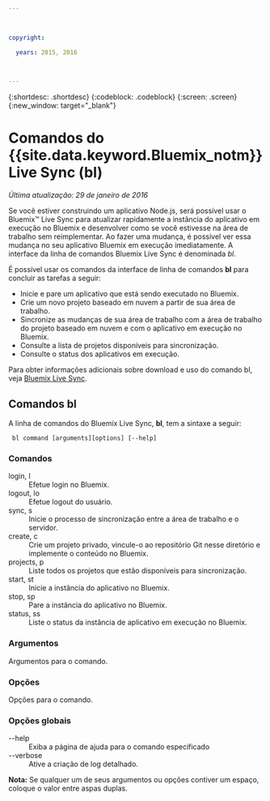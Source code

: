 ```yaml
---

 

copyright:

  years: 2015, 2016

 

---
```


{:shortdesc: .shortdesc}
{:codeblock: .codeblock}
{:screen: .screen}
{:new_window: target="_blank"}

# Comandos do {{site.data.keyword.Bluemix_notm}} Live Sync (bl)

*Última atualização: 29 de janeiro de 2016*

Se você estiver construindo um aplicativo Node.js, será possível usar o Bluemix™ Live Sync para atualizar rapidamente a instância do aplicativo em execução no Bluemix e desenvolver como se você estivesse na área de trabalho sem reimplementar. Ao fazer uma mudança, é possível ver essa mudança no seu aplicativo Bluemix em execução imediatamente. A interface
da linha de comandos Bluemix Live Sync é denominada *bl*.

É possível usar os comandos da interface de linha de comandos **bl** para concluir as tarefas a seguir:

* Inicie e pare um aplicativo que está sendo executado no Bluemix.
* Crie um novo projeto baseado em nuvem a partir de sua área de trabalho.
* Sincronize as mudanças de sua área de trabalho com a área de trabalho do projeto baseado em nuvem e com o aplicativo em execução no Bluemix.
* Consulte a lista de projetos disponíveis para sincronização.
* Consulte o status dos aplicativos em execução.

Para obter informações adicionais sobre download e uso do comando bl, veja [Bluemix Live Sync](../develop/bluemixlive.html).

## Comandos bl

A linha de comandos do Bluemix Live Sync, **bl**, tem a sintaxe a seguir:

``` bl command [arguments][options] [--help]```

### Comandos
<dl>
<dt>login, l</dt>
<dd>Efetue login no Bluemix.</dd>
<dt>logout, lo</dt>
<dd>Efetue logout do usuário.</dd>
<dt>sync, s</dt>
<dd>Inicie o processo de sincronização entre a área de trabalho e o servidor.</dd>
<dt>create, c</dt>
<dd>Crie um projeto privado, vincule-o ao repositório Git nesse diretório e implemente o conteúdo no Bluemix.</dd>
<dt>projects, p</dt>
<dd>Liste todos os projetos que estão disponíveis para sincronização.</dd>
<dt>start, st</dt>
<dd>Inicie a instância do aplicativo no Bluemix.</dd>
<dt>stop, sp</dt>
<dd>Pare a instância do aplicativo no Bluemix.</dd>
<dt>status, ss</dt>
<dd>Liste o status da instância de aplicativo em execução no Bluemix.</dd>
</dl>

### Argumentos
Argumentos para o comando.

### Opções
Opções para o comando.

### Opções globais
<dl>
<dt>--help</dt>
<dd>Exiba a página de ajuda para o comando especificado</dd>
<dt>--verbose</dt>
<dd>Ative a criação de log detalhado.</dd>
</dl>

**Nota:** Se qualquer um de seus argumentos ou opções contiver um espaço, coloque o valor entre aspas duplas.
